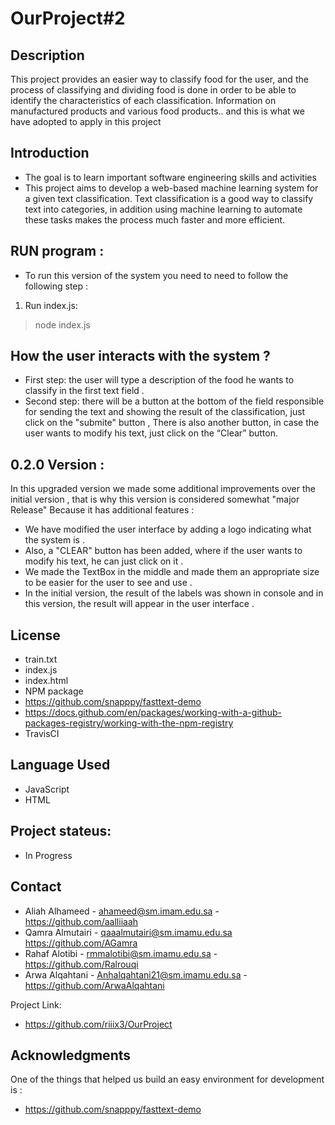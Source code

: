 # OurProject#2


## Description 
This project provides an easier way to classify food for the user, and the process of classifying and dividing food is done in order to be able to identify the characteristics of each classification. Information on manufactured products and various food products.. and this is what we have adopted to apply in this project


## Introduction   
* The goal is to learn important software engineering skills and activities
* This project aims to develop a web-based machine learning system for a given text classification.
Text classification is a good way to classify text into categories, in addition using machine learning to automate these tasks makes the process much faster and more efficient.


## RUN program :
* To run this version of the system you need to need to follow the following step :
1. Run index.js:
> node index.js


## How the user interacts with the system ?
* First step: the user will type a description of the food he wants to classify in the first text field .
* Second step: there will be a button at the bottom of the field responsible for sending the text and showing the result of the classification, just click on the "submite" button
, There is also another button, in case the user wants to modify his text, just click on the “Clear” button.


## 0.2.0 Version :
In this upgraded version we made some additional improvements over the initial version , that is why this version is considered somewhat "major Release" Because it has additional features :
* We have modified the user interface by adding a logo indicating what the system is .
* Also, a "CLEAR" button has been added, where if the user wants to modify his text, he can just click on it .
* We made the TextBox in the middle and made them an appropriate size to be easier for the user to see and use .
* In the initial version, the result of the labels was shown in console and in this version, the result will appear in the user interface . 






## License
* train.txt
* index.js
* index.html
* NPM package 
* https://github.com/snapppy/fasttext-demo
* https://docs.github.com/en/packages/working-with-a-github-packages-registry/working-with-the-npm-registry
* TravisCI

## Language Used
* JavaScript
* HTML


## Project stateus:
* In Progress


## Contact 
* Aliah Alhameed - ahameed@sm.imam.edu.sa - https://github.com/aalliiaah
* Qamra Almutairi - qaaalmutairi@sm.imamu.edu.sa  https://github.com/AGamra
* Rahaf Alotibi - rmmalotibi@sm.imamu.edu.sa - https://github.com/Ralrouqi
* Arwa Alqahtani - Anhalqahtani21@sm.imamu.edu.sa - https://github.com/ArwaAlqahtani

Project Link:
* https://github.com/riiix3/OurProject


## Acknowledgments
One of the things that helped us build an easy environment for development is :
* https://github.com/snapppy/fasttext-demo


